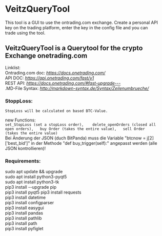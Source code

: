 
# VeitzQueryTool    

This tool is a GUI to use the ontrading.com exchange. Create a personal API key on the trading platform, enter the key in the config file and you can trade using the tool.
   
## VeitzQueryTool is a Querytool for the crypto Exchange onetrading.com

Linklist:   
Ontrading.com doc: *https://docs.onetrading.com/*  
API DOC: *https://api.onetrading.com/fast/v1*   
REST API: *https://docs.onetrading.com/#fast-upgrade---*   
.MD-File Syntax: *http://markdown-syntax.de/Syntax/Zeilenumbrueche/* 




### StoppLoss:
`StopLoss will be calculated on based BTC-Value.`

new Functions:  
`set_StopLoss (set a stopLoss order),   
delete_openOrders (closed all open orders),  
buy Order (takes the entire value),  
sell Order (takes the entire value)`  
Bei Änderung der JSON (duch BitPanda) muss die Variable "btcnow = j[2]['best_bid']" 
in der Methode "def buy_trigger(self):" angepasst werden (alle JSON kontrollieren)!

### Requirements:
sudo apt update && upgrade   
sudo apt install python3-pyqt5   
sudo apt install python3-tk   
pip3 install --upgrade pip   
pip3 install pyqt5
pip3 install requests   
pip3 install datetime   
pip3 install configparser    
pip3 install easygui   
pip3 install pandas   
pip3 install pathlib   
pip3 install path   
pip3 install pyfiglet
